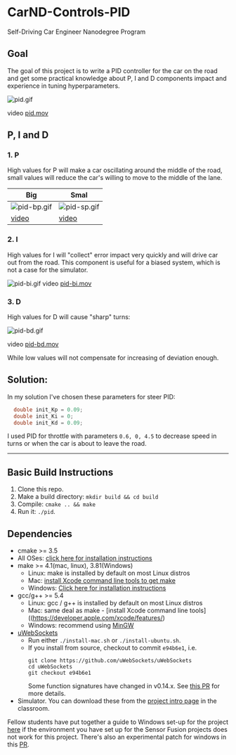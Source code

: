 # CarND-Controls-PID
Self-Driving Car Engineer Nanodegree Program

## Goal
The goal of this project is to write a PID controller for the car on the road and get some practical knowledge about P, I and D components impact and experience in tuning hyperparameters.

![pid.gif](pid.gif)

video [pid.mov](pid.mov)

## P, I and D

### 1. P
High values for P will make a car oscillating around the middle of the road, small values will reduce the car's willing to move to the middle of the lane.

| Big  | Smal  |
|---|---|
| ![pid-bp.gif](pid-bp.gif)  | ![pid-sp.gif](pid-sp.gif)  |
| [video](pid-bp.mov)  | [video](pid-sp.mov)  |

### 2. I
High values for I will "collect" error impact very quickly and will drive car out from the road. This component is useful for a biased system, which is not a case for the simulator.

![pid-bi.gif](pid-bi.gif)
video [pid-bi.mov](pid-bi.mov)

### 3. D

High values for D will cause "sharp" turns:

![pid-bd.gif](pid-bd.gif)

video [pid-bd.mov](pid-bd.mov)


While low values will not compensate for increasing of deviation enough.

## Solution:
In my solution I've chosen these parameters for steer PID:

```c++
  double init_Kp = 0.09;
  double init_Ki = 0;
  double init_Kd = 0.09;
``` 

I used PID for throttle with parameters `0.6, 0, 4.5` to decrease speed in turns or when the car is about to leave the road.


---

## Basic Build Instructions

1. Clone this repo.
2. Make a build directory: `mkdir build && cd build`
3. Compile: `cmake .. && make`
4. Run it: `./pid`. 

## Dependencies

* cmake >= 3.5
 * All OSes: [click here for installation instructions](https://cmake.org/install/)
* make >= 4.1(mac, linux), 3.81(Windows)
  * Linux: make is installed by default on most Linux distros
  * Mac: [install Xcode command line tools to get make](https://developer.apple.com/xcode/features/)
  * Windows: [Click here for installation instructions](http://gnuwin32.sourceforge.net/packages/make.htm)
* gcc/g++ >= 5.4
  * Linux: gcc / g++ is installed by default on most Linux distros
  * Mac: same deal as make - [install Xcode command line tools]((https://developer.apple.com/xcode/features/)
  * Windows: recommend using [MinGW](http://www.mingw.org/)
* [uWebSockets](https://github.com/uWebSockets/uWebSockets)
  * Run either `./install-mac.sh` or `./install-ubuntu.sh`.
  * If you install from source, checkout to commit `e94b6e1`, i.e.
    ```
    git clone https://github.com/uWebSockets/uWebSockets 
    cd uWebSockets
    git checkout e94b6e1
    ```
    Some function signatures have changed in v0.14.x. See [this PR](https://github.com/udacity/CarND-MPC-Project/pull/3) for more details.
* Simulator. You can download these from the [project intro page](https://github.com/udacity/self-driving-car-sim/releases) in the classroom.

Fellow students have put together a guide to Windows set-up for the project [here](https://s3-us-west-1.amazonaws.com/udacity-selfdrivingcar/files/Kidnapped_Vehicle_Windows_Setup.pdf) if the environment you have set up for the Sensor Fusion projects does not work for this project. There's also an experimental patch for windows in this [PR](https://github.com/udacity/CarND-PID-Control-Project/pull/3).




